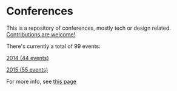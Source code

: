 Conferences
=====================

This is a repository of conferences, mostly tech or design related. [Contributions are welcome!](contributing.md)

There's currently a total of 99 events:

[2014 (44 events)](2014)

[2015 (55 events)](2015)



For more info, see [this page](https://github.com/minhongrails/events)
